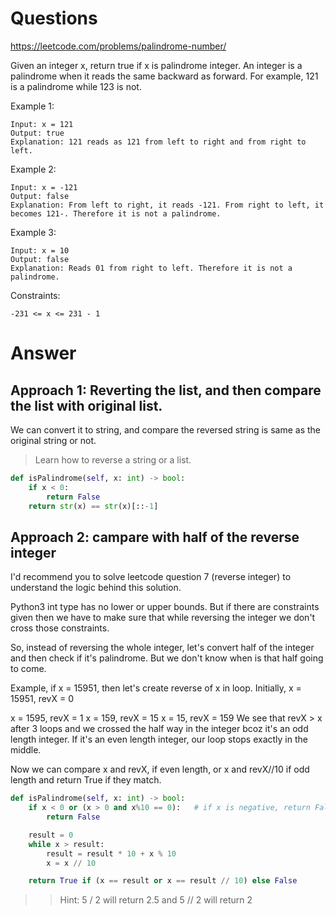 

Questions
======

https://leetcode.com/problems/palindrome-number/

Given an integer x, return true if x is palindrome integer.
An integer is a palindrome when it reads the same backward as forward.
For example, 121 is a palindrome while 123 is not.


Example 1:

```
Input: x = 121
Output: true
Explanation: 121 reads as 121 from left to right and from right to left.
```

Example 2:

```
Input: x = -121
Output: false
Explanation: From left to right, it reads -121. From right to left, it becomes 121-. Therefore it is not a palindrome.
```

Example 3:

```
Input: x = 10
Output: false
Explanation: Reads 01 from right to left. Therefore it is not a palindrome.
```

Constraints:

```
-231 <= x <= 231 - 1
```

Answer
======



Approach 1: Reverting the list, and then compare the list with original list.
--------

We can convert it to string, and compare the reversed string is same as the original string or not.


> Learn how to reverse a string or a list.

```python
def isPalindrome(self, x: int) -> bool:
	if x < 0:
		return False
	return str(x) == str(x)[::-1]
```


Approach 2: campare with half of the reverse integer
-------

I'd recommend you to solve leetcode question 7 (reverse integer) to understand the logic behind this solution.

Python3 int type has no lower or upper bounds. But if there are constraints given then we have to make sure that while reversing the integer we don't cross those constraints.

So, instead of reversing the whole integer, let's convert half of the integer and then check if it's palindrome.
But we don't know when is that half going to come.

Example, if x = 15951, then let's create reverse of x in loop. Initially, x = 15951, revX = 0

x = 1595, revX = 1
x = 159, revX = 15
x = 15, revX = 159
We see that revX > x after 3 loops and we crossed the half way in the integer bcoz it's an odd length integer.
If it's an even length integer, our loop stops exactly in the middle.

Now we can compare x and revX, if even length, or x and revX//10 if odd length and return True if they match.




```python
def isPalindrome(self, x: int) -> bool:
	if x < 0 or (x > 0 and x%10 == 0):   # if x is negative, return False. if x is positive and last digit is 0, that also cannot form a palindrome, return False.
		return False

	result = 0
	while x > result:
		result = result * 10 + x % 10
		x = x // 10

	return True if (x == result or x == result // 10) else False
```


>> Hint: 5 / 2 will return 2.5 and 5 // 2 will return 2